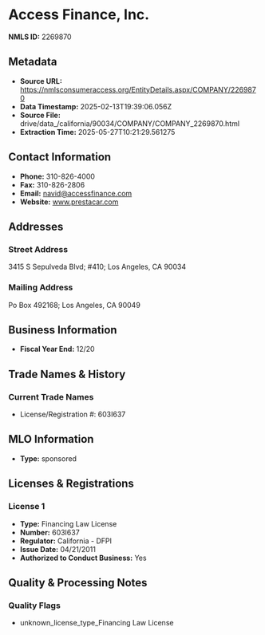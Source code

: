 # Access Finance, Inc.

**NMLS ID:** 2269870

## Metadata
- **Source URL:** https://nmlsconsumeraccess.org/EntityDetails.aspx/COMPANY/2269870
- **Data Timestamp:** 2025-02-13T19:39:06.056Z
- **Source File:** drive/data_/california/90034/COMPANY/COMPANY_2269870.html
- **Extraction Time:** 2025-05-27T10:21:29.561275

## Contact Information
- **Phone:** 310-826-4000
- **Fax:** 310-826-2806
- **Email:** navid@accessfinance.com
- **Website:** www.prestacar.com

## Addresses
### Street Address
3415 S Sepulveda Blvd; #410; Los Angeles, CA 90034

### Mailing Address
Po Box 492168; Los Angeles, CA 90049

## Business Information
- **Fiscal Year End:** 12/20

## Trade Names & History
### Current Trade Names
- License/Registration #: 603I637

## MLO Information
- **Type:** sponsored

## Licenses & Registrations

### License 1
- **Type:** Financing Law License
- **Number:** 603I637
- **Regulator:** California - DFPI
- **Issue Date:** 04/21/2011
- **Authorized to Conduct Business:** Yes

## Quality & Processing Notes
### Quality Flags
- unknown_license_type_Financing Law License
